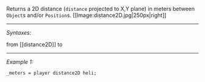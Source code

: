 Returns a 2D distance (`distance` projected to X,Y plane) in meters between `Object`s and/or `Position`s.
[[Image:distance2D.jpg|250px|right]]


---
*Syntaxes:*

from [[distance2D]] to

---
*Example 1:*

```sqf
_meters = player distance2D heli;
```